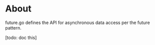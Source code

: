 # About

future.go defines the API for asynchronous data access per the future pattern. 

[todo: doc this]
